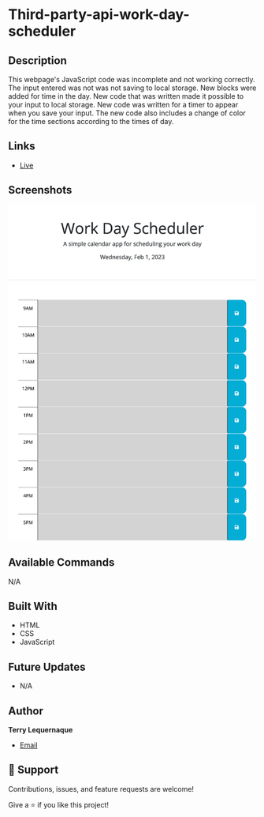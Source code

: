 # Third-party-api-work-day-scheduler

## Description
This webpage's JavaScript code was incomplete and not working correctly. The input entered was not was not saving to local storage. New blocks were added for time in the day. New code that was written made it possible to your input to local storage. New code was written for a timer to appear when you save your input. The new code also includes a change of color for the time sections according to the times of day.

## Links

- [Live](https://tlequernaque.github.io/Third-party-api-work-day-scheduler/)

## Screenshots

![](./Images/Third-party-api-work-day-scheduler_.png)

## Available Commands

N/A

## Built With

- HTML
- CSS
- JavaScript

## Future Updates

- N/A

## Author

**Terry Lequernaque**

- [Email](mailto:t.lequernaque@yahoo.com?subject=Hi "Hi!")

## 🤝 Support

Contributions, issues, and feature requests are welcome!

Give a ⭐️ if you like this project!